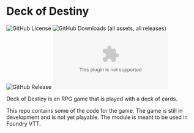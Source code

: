 # Deck of Destiny
![GitHub License](https://img.shields.io/github/license/elsarfhem/foundry-dod)
![GitHub Downloads (all assets, all releases)](https://img.shields.io/github/downloads/elsarfhem/dod-foundry/total)
![GitHub Release](https://img.shields.io/github/v/release/elsarfhem/foundry-dod)
![Latest Release Download Count](https://img.shields.io/github/downloads/elsarfhem/foundry-dod/latest/module.zip)

 Deck of Destiny is an RPG game that is played with a deck of cards.

This repo contains some of the code for the game. The game is still in development and is not yet playable.
The module is meant to be used in Foundry VTT.